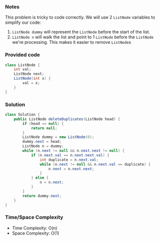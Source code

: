 ### Notes

This problem is tricky to code correctly. We will use 2 `ListNode` variables to simplify our code:

1. `ListNode dummy` will represent the `ListNode` before the start of the list.
1. `ListNode n` will walk the list and point to 1 `ListNode` before the `ListNode` we're processing. This makes it easier to remove `ListNode`s

### Provided code

```java
class ListNode {
    int val;
    ListNode next;
    ListNode(int x) {
        val = x;
    }
}
```

### Solution

```java
class Solution {
    public ListNode deleteDuplicates(ListNode head) {
        if (head == null) {
            return null;
        }
        ListNode dummy = new ListNode(0);
        dummy.next = head;
        ListNode n = dummy;
        while (n.next != null && n.next.next != null) {
            if (n.next.val == n.next.next.val) {
                int duplicate = n.next.val;
                while (n.next != null && n.next.val == duplicate) {
                    n.next = n.next.next;
                }
            } else {
                n = n.next;
            }
        }
        return dummy.next;
    }
}
```

### Time/Space Complexity

-  Time Complexity: O(n)
- Space Complexity: O(1)
